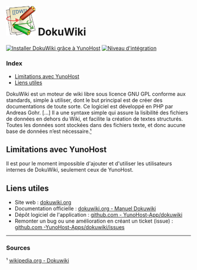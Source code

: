 # <img src="/images/dokuwiki_logo.svg" width="80px" alt="logo de Dokuwiki"> DokuWiki

[![Installer DokuWiki grâce à YunoHost](https://install-app.yunohost.org/install-with-yunohost.png)](https://install-app.yunohost.org/?app=dokuwiki) [![Niveau d'intégration](https://dash.yunohost.org/integration/dokuwiki.svg)](https://dash.yunohost.org/appci/app/dokuwiki)

### Index

- [Limitations avec YunoHost](#limitations-avec-yunohost)
- [Liens utiles](#liens-utiles)

DokuWiki est un moteur de wiki libre sous licence GNU GPL conforme aux standards, simple à utiliser, dont le but principal est de créer des documentations de toute sorte. Ce logiciel est développé en PHP par Andreas Gohr. [...] Il a une syntaxe simple qui assure la lisibilité des fichiers de données en dehors du Wiki, et facilite la création de textes structurés. Toutes les données sont stockées dans des fichiers texte, et donc aucune base de données n’est nécessaire.[¹](#sources)

## Limitations avec YunoHost

Il est pour le moment impossible d'ajouter et d'utiliser les utilisateurs internes de DokuWiki, seulement ceux de YunoHost.

## Liens utiles

+ Site web : [dokuwiki.org](https://www.dokuwiki.org/start?id=fr:dokuwiki)
+ Documentation officielle : [dokuwiki.org - Manuel Dokuwiki](https://www.dokuwiki.org/start?id=fr:manual)
+ Dépôt logiciel de l'application : [github.com - YunoHost-App/dokuwiki](https://github.com/YunoHost-Apps/dokuwiki_ynh)
+ Remonter un bug ou une amélioration en créant un ticket (issue) : [github.com -YunoHost-Apps/dokuwiki/issues](https://github.com/YunoHost-Apps/dokuwiki_ynh/issues)

------

### Sources

¹ [wikipedia.org - Dokuwiki](https://fr.wikipedia.org/wiki/DokuWiki)
